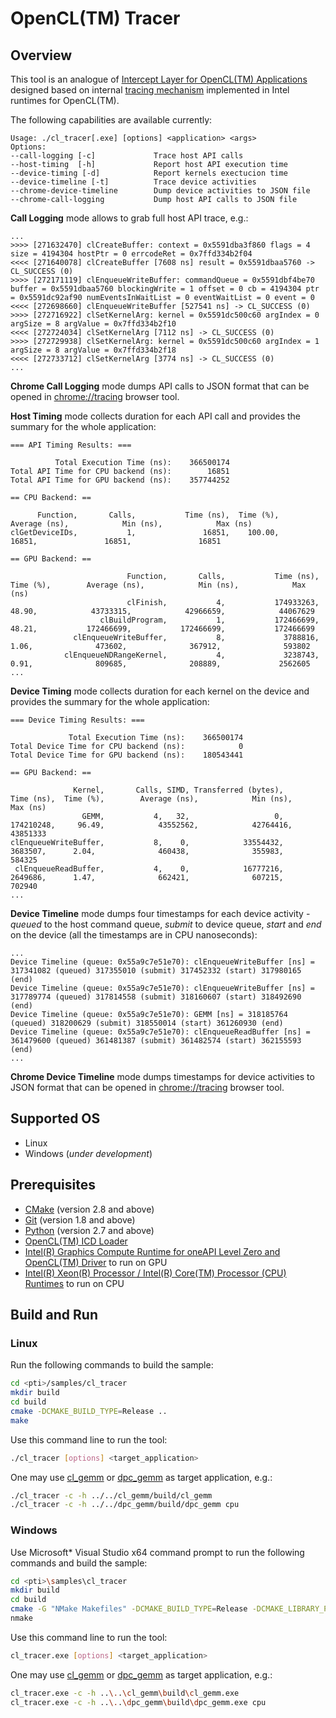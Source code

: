 # OpenCL(TM) Tracer
## Overview
This tool is an analogue of [Intercept Layer for OpenCL(TM) Applications](https://github.com/intel/opencl-intercept-layer) designed based on internal [tracing mechanism](../../chapters/runtime_api_tracing/OpenCL.md) implemented in Intel runtimes for OpenCL(TM).

The following capabilities are available currently:
```
Usage: ./cl_tracer[.exe] [options] <application> <args>
Options:
--call-logging [-c]             Trace host API calls
--host-timing  [-h]             Report host API execution time
--device-timing [-d]            Report kernels exectucion time
--device-timeline [-t]          Trace device activities
--chrome-device-timeline        Dump device activities to JSON file
--chrome-call-logging           Dump host API calls to JSON file
```

**Call Logging** mode allows to grab full host API trace, e.g.:
```
...
>>>> [271632470] clCreateBuffer: context = 0x5591dba3f860 flags = 4 size = 4194304 hostPtr = 0 errcodeRet = 0x7ffd334b2f04
<<<< [271640078] clCreateBuffer [7608 ns] result = 0x5591dbaa5760 -> CL_SUCCESS (0)
>>>> [272171119] clEnqueueWriteBuffer: commandQueue = 0x5591dbf4be70 buffer = 0x5591dbaa5760 blockingWrite = 1 offset = 0 cb = 4194304 ptr = 0x5591dc92af90 numEventsInWaitList = 0 eventWaitList = 0 event = 0
<<<< [272698660] clEnqueueWriteBuffer [527541 ns] -> CL_SUCCESS (0)
>>>> [272716922] clSetKernelArg: kernel = 0x5591dc500c60 argIndex = 0 argSize = 8 argValue = 0x7ffd334b2f10
<<<< [272724034] clSetKernelArg [7112 ns] -> CL_SUCCESS (0)
>>>> [272729938] clSetKernelArg: kernel = 0x5591dc500c60 argIndex = 1 argSize = 8 argValue = 0x7ffd334b2f18
<<<< [272733712] clSetKernelArg [3774 ns] -> CL_SUCCESS (0)
...
```
**Chrome Call Logging** mode dumps API calls to JSON format that can be opened in [chrome://tracing](https://www.chromium.org/developers/how-tos/trace-event-profiling-tool) browser tool.

**Host Timing** mode collects duration for each API call and provides the summary for the whole application:
```
=== API Timing Results: ===

          Total Execution Time (ns):    366500174
Total API Time for CPU backend (ns):        16851
Total API Time for GPU backend (ns):    357744252

== CPU Backend: ==

      Function,       Calls,           Time (ns),  Time (%),        Average (ns),            Min (ns),            Max (ns)
clGetDeviceIDs,           1,               16851,    100.00,               16851,               16851,               16851

== GPU Backend: ==

                          Function,       Calls,           Time (ns),  Time (%),        Average (ns),            Min (ns),            Max (ns)
                          clFinish,           4,           174933263,     48.90,            43733315,            42966659,            44067629
                    clBuildProgram,           1,           172466699,     48.21,           172466699,           172466699,           172466699
              clEnqueueWriteBuffer,           8,             3788816,      1.06,              473602,              367912,              593802
            clEnqueueNDRangeKernel,           4,             3238743,      0.91,              809685,              208889,             2562605
...
```
**Device Timing** mode collects duration for each kernel on the device and provides the summary for the whole application:
```
=== Device Timing Results: ===

             Total Execution Time (ns):    366500174
Total Device Time for CPU backend (ns):            0
Total Device Time for GPU backend (ns):    180543441

== GPU Backend: ==

              Kernel,       Calls, SIMD, Transferred (bytes),           Time (ns),  Time (%),        Average (ns),            Min (ns),            Max (ns)
                GEMM,           4,   32,                   0,           174210248,     96.49,            43552562,            42764416,            43851333
clEnqueueWriteBuffer,           8,    0,            33554432,             3683507,      2.04,              460438,              355983,              584325
 clEnqueueReadBuffer,           4,    0,            16777216,             2649686,      1.47,              662421,              607215,              702940
...
```
**Device Timeline** mode dumps four timestamps for each device activity - *queued* to the host command queue, *submit* to device queue, *start* and *end* on the device (all the timestamps are in CPU nanoseconds):
```
...
Device Timeline (queue: 0x55a9c7e51e70): clEnqueueWriteBuffer [ns] = 317341082 (queued) 317355010 (submit) 317452332 (start) 317980165 (end)
Device Timeline (queue: 0x55a9c7e51e70): clEnqueueWriteBuffer [ns] = 317789774 (queued) 317814558 (submit) 318160607 (start) 318492690 (end)
Device Timeline (queue: 0x55a9c7e51e70): GEMM [ns] = 318185764 (queued) 318200629 (submit) 318550014 (start) 361260930 (end)
Device Timeline (queue: 0x55a9c7e51e70): clEnqueueReadBuffer [ns] = 361479600 (queued) 361481387 (submit) 361482574 (start) 362155593 (end)
...
```
**Chrome Device Timeline** mode dumps timestamps for device activities to JSON format that can be opened in [chrome://tracing](https://www.chromium.org/developers/how-tos/trace-event-profiling-tool) browser tool.

## Supported OS
- Linux
- Windows (*under development*)

## Prerequisites
- [CMake](https://cmake.org/) (version 2.8 and above)
- [Git](https://git-scm.com/) (version 1.8 and above)
- [Python](https://www.python.org/) (version 2.7 and above)
- [OpenCL(TM) ICD Loader](https://github.com/KhronosGroup/OpenCL-ICD-Loader)
- [Intel(R) Graphics Compute Runtime for oneAPI Level Zero and OpenCL(TM) Driver](https://github.com/intel/compute-runtime) to run on GPU
- [Intel(R) Xeon(R) Processor / Intel(R) Core(TM) Processor (CPU) Runtimes](https://software.intel.com/en-us/articles/opencl-drivers#cpu-section) to run on CPU

## Build and Run
### Linux
Run the following commands to build the sample:
```sh
cd <pti>/samples/cl_tracer
mkdir build
cd build
cmake -DCMAKE_BUILD_TYPE=Release ..
make
```
Use this command line to run the tool:
```sh
./cl_tracer [options] <target_application>
```
One may use [cl_gemm](../cl_gemm) or [dpc_gemm](../dpc_gemm) as target application, e.g.:
```sh
./cl_tracer -c -h ../../cl_gemm/build/cl_gemm
./cl_tracer -c -h ../../dpc_gemm/build/dpc_gemm cpu
```
### Windows
Use Microsoft* Visual Studio x64 command prompt to run the following commands and build the sample:
```sh
cd <pti>\samples\cl_tracer
mkdir build
cd build
cmake -G "NMake Makefiles" -DCMAKE_BUILD_TYPE=Release -DCMAKE_LIBRARY_PATH=<opencl_icd_lib_path> ..
nmake
```
Use this command line to run the tool:
```sh
cl_tracer.exe [options] <target_application>
```
One may use [cl_gemm](../cl_gemm) or [dpc_gemm](../dpc_gemm) as target application, e.g.:
```sh
cl_tracer.exe -c -h ..\..\cl_gemm\build\cl_gemm.exe
cl_tracer.exe -c -h ..\..\dpc_gemm\build\dpc_gemm.exe cpu
```